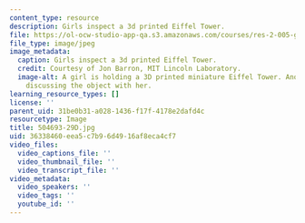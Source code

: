 ```yaml
---
content_type: resource
description: Girls inspect a 3d printed Eiffel Tower.
file: https://ol-ocw-studio-app-qa.s3.amazonaws.com/courses/res-2-005-girls-who-build-make-your-own-wearables-workshop-spring-2015/36338460eea5c7b96d4916af8eca4cf7_504693-29D.jpg
file_type: image/jpeg
image_metadata:
  caption: Girls inspect a 3d printed Eiffel Tower.
  credit: Courtesy of Jon Barron, MIT Lincoln Laboratory.
  image-alt: A girl is holding a 3D printed miniature Eiffel Tower. Another girl is
    discussing the object with her.
learning_resource_types: []
license: ''
parent_uid: 31be0b31-a028-1436-f17f-4178e2dafd4c
resourcetype: Image
title: 504693-29D.jpg
uid: 36338460-eea5-c7b9-6d49-16af8eca4cf7
video_files:
  video_captions_file: ''
  video_thumbnail_file: ''
  video_transcript_file: ''
video_metadata:
  video_speakers: ''
  video_tags: ''
  youtube_id: ''
---
```

